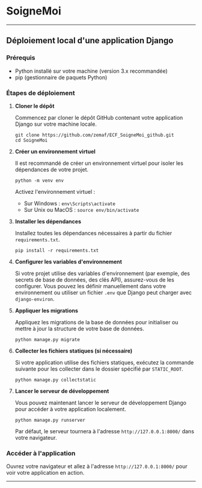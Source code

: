# SoigneMoi


---

## Déploiement local d'une application Django

### Prérequis
- Python installé sur votre machine (version 3.x recommandée)
- pip (gestionnaire de paquets Python)

### Étapes de déploiement

1. **Cloner le dépôt**
   
   Commencez par cloner le dépôt GitHub contenant votre application Django sur votre machine locale.
   ```
   git clone https://github.com/zemaf/ECF_SoigneMoi_github.git
   cd SoigneMoi
   ```

2. **Créer un environnement virtuel**
   
   Il est recommandé de créer un environnement virtuel pour isoler les dépendances de votre projet.
   ```
   python -m venv env
   ```
   
   Activez l'environnement virtuel :
   - Sur Windows : `env\Scripts\activate`
   - Sur Unix ou MacOS : `source env/bin/activate`

3. **Installer les dépendances**
   
   Installez toutes les dépendances nécessaires à partir du fichier `requirements.txt`.
   ```
   pip install -r requirements.txt
   ```

4. **Configurer les variables d'environnement**
   
   Si votre projet utilise des variables d'environnement (par exemple, des secrets de base de données, des clés API), assurez-vous de les configurer. Vous pouvez les définir manuellement dans votre environnement ou utiliser un fichier `.env` que Django peut charger avec `django-environ`.

5. **Appliquer les migrations**
   
   Appliquez les migrations de la base de données pour initialiser ou mettre à jour la structure de votre base de données.
   ```
   python manage.py migrate
   ```

6. **Collecter les fichiers statiques (si nécessaire)**
   
   Si votre application utilise des fichiers statiques, exécutez la commande suivante pour les collecter dans le dossier spécifié par `STATIC_ROOT`.
   ```
   python manage.py collectstatic
   ```

7. **Lancer le serveur de développement**
   
   Vous pouvez maintenant lancer le serveur de développement Django pour accéder à votre application localement.
   ```
   python manage.py runserver
   ```
   Par défaut, le serveur tournera à l'adresse `http://127.0.0.1:8000/` dans votre navigateur.

### Accéder à l'application

Ouvrez votre navigateur et allez à l'adresse `http://127.0.0.1:8000/` pour voir votre application en action.

---

